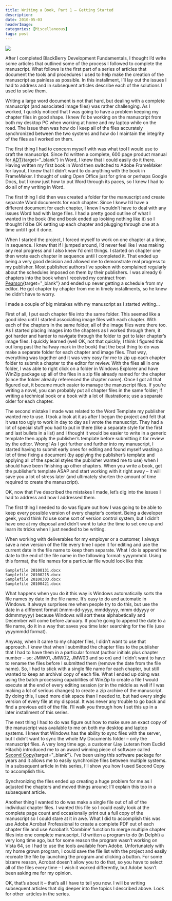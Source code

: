 ```yaml
---
title: Writing a Book, Part 1 – Getting Started
description: 
date: 2010-05-03
headerImage: 
categories: [Miscellaneous]
tags: post
---
```


![](/images/common/book.jpg)

After I completed BlackBerry Development Fundamentals, I thought I’d write some articles that outlined some of the process I followed to complete the manuscript. What follows is the first part of a series of articles that document the tools and procedures I used to help make the creation of the manuscript as painless as possible. In this installment, I’ll lay out the issues I had to address and in subsequent articles describe each of the solutions I used to solve them.

Writing a large word document is not that hard, but dealing with a complete manuscript (and associated image files) was rather challenging. As I worked, I quickly noticed that I was going to have a problem keeping my chapter files in good shape. I knew I’d be working on the manuscript from both my desktop PC when working at home and my laptop while on the road. The issue then was how do I keep all of the files accurately synchronized between the two systems and how do I maintain the integrity of the files as I worked on them.

The first thing I had to concern myself with was what tool I would use to craft the manuscript. Since I’d written a complete, 600 page product manual for [ADT](adt.wolcottgroup.com){target="_blank"} in Word, I knew that I could easily do it there. Having written my first book in Word then switched to Adobe FrameMaker for layout, I knew that I didn’t want to do anything with the book in FrameMaker. I thought of using Open Office just for grins or perhaps Google Docs, but I know just how to put Word through its paces, so I knew I had to do all of my writing in Word.

The first thing I did then was created a folder for the manuscript and create separate Word documents for each chapter. Since I knew I’d have a different document for each chapter, I knew I wouldn’t have to deal with any issues Word had with large files. I had a pretty good outline of what I wanted in the book (the end book ended up looking nothing like it) so I thought I’d be OK setting up each chapter and plugging through one at a time until I got it done.

When I started the project, I forced myself to work on one chapter at a time, in sequence. I knew that if I jumped around, I’d never feel like I was making any real progress and I also knew I’d omit things. I started on chapter one then wrote each chapter in sequence until I completed it. That ended up being a very good decision and allowed me to demonstrate real progress to my publisher. Most published authors I’ve spoken with complained regularly about the schedules imposed on them by their publishers. I was already 6 chapters into the book when I received my contract from [Pearson](https://www.pearson.com/){target="_blank"} and ended up never getting a schedule from my editor. He got chapter by chapter from me in timely installments, so he knew he didn’t have to worry.

I made a couple of big mistakes with my manuscript as I started writing…

First of all, I put each chapter file into the same folder. This seemed like a good idea until I started associating image files with each chapter. With each of the chapters in the same folder, all of the image files were there too. As I started placing images into the chapters as I worked through them, it got harder and harder to navigate through the folder to get to later chapter’s image files. I quickly learned (well OK, not that quickly; I think I figured this out long past the halfway mark in the book) that the best thing to do was make a separate folder for each chapter and image files. That way, everything was together and it was very easy for me to zip up each chapter folder to submit a chapter to the editor for review. With the files all in one folder, I was able to right click on a folder in Windows Explorer and have WinZip package up all of the files in a zip file already named for the chapter (since the folder already referenced the chapter name). Once I got all that figured out, it became much easier to manage the manuscript files. If you’re writing a novel, you can probably put all chapter files in the same folder; if writing a technical book or a book with a lot of illustrations; use a separate older for each chapter.

The second mistake I made was related to the Word Template my publisher wanted me to use. I took a look at it as after I began the project and felt that it was too ugly to work in day to day as I wrote the manuscript. They had a lot of special stuff you had to put in there (like a separate style for the first and last bullets in a list) and I thought it would be easier to write in a generic template then apply the publisher’s template before submitting it for review by the editor. Wrong! As I got further and further into my manuscript, I started having to submit early ones for editing and found myself wasting a lot of time fixing a document (by applying the publisher’s template and applying all of the special styles the publisher wanted me to use) when I should have been finishing up other chapters. When you write a book, get the publisher’s template ASAP and start working with it right away – it will save you a lot of stress later (and ultimately shorten the amount of time required to create the manuscript).

OK, now that I’ve described the mistakes I made, let’s dig into the issues I had to address and how I addressed them.

The first thing I needed to do was figure out how I was going to be able to keep every possible version of every chapter’s content. Being a developer geek, you’d think I’d use some sort of version control system, but I didn’t have one at my disposal and didn’t want to take the time to set one up and learn its tricks when I just needed to be writing.

When working with deliverables for my employer or a customer, I always save a new version of the file every time I open it for editing and use the current date in the file name to keep them separate. What I do is append the date to the end of the file name in the following format: yyyymmdd. Using this format, the file names for a particular file would look like this:

```text
Samplefile 20100131.docx  
Samplefile 20100215.docx  
Samplefile 20100303.docx  
Samplefile 20100421.docx  
```

What happens when you do it this way is Windows automatically sorts the file names by date in the file name. It’s easy to do and automatic in Windows. It always surprises me when people try to do this, but use the date in a different format (mmm-dd-yyyy, mmddyyyy, mmm ddyyyy or ddmmmyyyy) because Windows will sort these alphabetically and December will come before January. If you’re going to append the date to a file name, do it in a way that saves you time later searching for the file (use yyyymmdd format).

Anyway, when it came to my chapter files, I didn’t want to use that approach. I knew that when I submitted the chapter files to the publisher that I had to have them in a particular format (author initials plus chapter number – so: JMW01, JMW02, JMW03 and so on) and I didn’t want to have to rename the files before I submitted them (remove the date from the file name). So, I had to stick with a single file name for each chapter, but still wanted to keep an archival copy of each file. What I ended up doing was using the batch processing capabilities of WinZip to create a file I would execute at the end of every editing session (or in the middle as well if I was making a lot of serious changes) to create a zip archive of the manuscript. By doing this, I used more disk space than I needed to, but had every single version of every file at my disposal. It was never any trouble to go back and find a previous edit of the file. I’ll walk you through how I set this up in a later installment of this series.

The next thing I had to do was figure out how to make sure an exact copy of the manuscript was available to me on both my desktop and laptop systems. I knew that Windows has the ability to sync files with the server, but I didn’t want to sync the whole My Documents folder – only the manuscript files. A very long time ago, a customer (Jay Luteran from Euclid Hitachi) introduced me to an award winning piece of software called [Second Copy](https://www.centered.com/){target="_blank"}. I’ve been using this software package for years and it allows me to easily synchronize files between multiple systems. In a subsequent article in this series, I’ll show you how I used Second Copy to accomplish this.

Synchronizing the files ended up creating a huge problem for me as I adjusted the chapters and moved things around; I’ll explain this too in a subsequent article.

Another thing I wanted to do was make a single file out of all of the individual chapter files. I wanted this file so I could easily look at the complete page count and occasionally print out a full copy of the manuscript so I could stare at it in awe. What I did to accomplish this was use Adobe Acrobat Professional to create a complete PDF out of each chapter file and use Acrobat’s ‘Combine’ function to merge multiple chapter files into one complete manuscript. I’d written a program to do (in Delphi) a very long time ago, but for some reason the program wasn’t working on Vista 64, so I had to use the tools available from Adobe. Unfortunately with my home grown program, I could save the file list with the project and easily recreate the file by launching the program and clicking a button. For some bizarre reason, Acrobat doesn’t allow you to do that, so you have to select all of the files every time – I wish it worked differently, but Adobe hasn’t been asking me for my opinion.

OK, that’s about it – that’s all I have to tell you now. I will be writing subsequent articles that dig deeper into the topics I described above. Look for other  articles in the series.